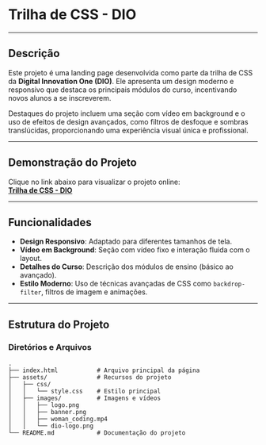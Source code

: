 # Trilha de CSS - DIO  

---

## Descrição  
Este projeto é uma landing page desenvolvida como parte da trilha de CSS da **Digital Innovation One (DIO)**. Ele apresenta um design moderno e responsivo que destaca os principais módulos do curso, incentivando novos alunos a se inscreverem.  

Destaques do projeto incluem uma seção com vídeo em background e o uso de efeitos de design avançados, como filtros de desfoque e sombras translúcidas, proporcionando uma experiência visual única e profissional.

---

## Demonstração do Projeto  
Clique no link abaixo para visualizar o projeto online:  
[**Trilha de CSS - DIO**](https://github.com/charlescript/projeto1-trilha-css-dio)  

---

## Funcionalidades  
- **Design Responsivo**: Adaptado para diferentes tamanhos de tela.  
- **Vídeo em Background**: Seção com vídeo fixo e interação fluida com o layout.  
- **Detalhes do Curso**: Descrição dos módulos de ensino (básico ao avançado).  
- **Estilo Moderno**: Uso de técnicas avançadas de CSS como `backdrop-filter`, filtros de imagem e animações.  

---

## Estrutura do Projeto  

### Diretórios e Arquivos  
```plaintext
.
├── index.html           # Arquivo principal da página
├── assets/              # Recursos do projeto
│   ├── css/
│   │   └── style.css    # Estilo principal
│   ├── images/          # Imagens e vídeos
│   │   ├── logo.png     
│   │   ├── banner.png
│   │   ├── woman_coding.mp4
│   │   └── dio-logo.png
└── README.md            # Documentação do projeto
